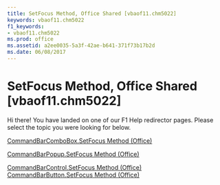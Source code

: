 ```yaml
---
title: SetFocus Method, Office Shared [vbaof11.chm5022]
keywords: vbaof11.chm5022
f1_keywords:
- vbaof11.chm5022
ms.prod: office
ms.assetid: a2ee0035-5a3f-42ae-b641-371f73b17b2d
ms.date: 06/08/2017
---
```



# SetFocus Method, Office Shared [vbaof11.chm5022]

Hi there! You have landed on one of our F1 Help redirector pages. Please select the topic you were looking for below.

[CommandBarComboBox.SetFocus Method (Office)](http://msdn.microsoft.com/library/3170651c-40da-5025-8b36-195b836c8fcb%28Office.15%29.aspx)

[CommandBarPopup.SetFocus Method (Office)](http://msdn.microsoft.com/library/ce132a0d-aa1f-c8b1-2697-1cfe78b99123%28Office.15%29.aspx)

[CommandBarControl.SetFocus Method (Office)](http://msdn.microsoft.com/library/e20065eb-a1a3-f750-5585-6e38a328b946%28Office.15%29.aspx)
[CommandBarButton.SetFocus Method (Office)](http://msdn.microsoft.com/library/f6719533-1958-05d4-5f9c-7b09cb33b1c8%28Office.15%29.aspx)

